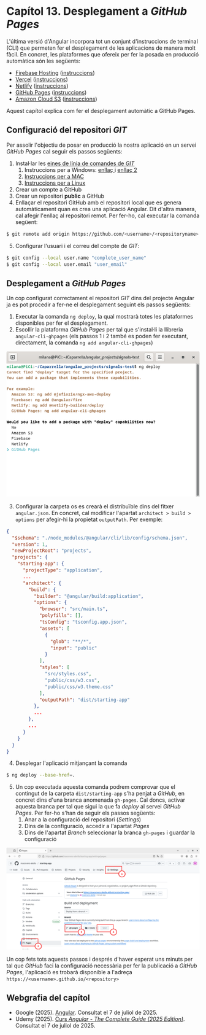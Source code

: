 # Capítol 13. Desplegament a *GitHub Pages*
L'última versió d'Angular incorpora tot un conjunt d'instruccions de terminal (CLI) que permeten fer el desplegament de les aplicacions de manera molt fàcil. En concret, les plataformes que ofereix per fer la posada en producció automàtica són les següents:
* [Firebase Hosting](https://firebase.google.com/docs/hosting) ([instruccions](https://www.npmjs.com/package/@angular/fire))
* [Vercel](https://vercel.com/solutions/angular) ([instruccions](https://github.com/vercel/vercel/tree/main/examples/angular))
* [Netlify](https://www.netlify.com/) ([instruccions](https://www.npmjs.com/package/@netlify-builder/deploy))
* [GitHub Pages](https://pages.github.com/) ([instruccions](https://npmjs.org/package/angular-cli-ghpages))
* [Amazon Cloud S3](https://aws.amazon.com/s3/?nc2=h_ql_prod_st_s3) ([instruccions](https://www.npmjs.com/package/@jefiozie/ngx-aws-deploy))

Aquest capítol explica com fer el desplegament automàtic a GitHub Pages.

## Configuració del repositori *GIT*
Per assolir l'objectiu de posar en producció la nostra aplicació en un servei *GitHub Pages* cal seguir els passos següents:
1. Instal·lar les [eines de línia de comandes de *GIT*](https://git-scm.com/book/en/v2/Getting-Started-Installing-Git)
   1. Instruccions per a Windows: [enllaç ](https://gitforwindows.org/) i [enllaç 2](https://github.com/apps/desktop)
   2. [Instruccions per a MAC](https://git-scm.com/downloads/mac)
   3. [Instruccions per a Linux](https://git-scm.com/downloads/linux)
2. Crear un compte a GitHub
3. Crear un repositori **public** a GitHub
4. Enllaçar el repositori GitHub amb el repositori local que es genera automàticament quan es crea una aplicació Angular. Dit d'altra manera, cal afegir l'enllaç al repositori remot. Per fer-ho, cal executar la comanda següent:

```bash
$ git remote add origin https://github.com/<username>/<repositoryname>.git
```

5. Configurar l'usuari i el correu del compte de *GIT*:

```bash
$ git config --local user.name "complete_user_name"
$ git config --local user.email "user_email"
```

## Desplegament a *GitHub Pages*
Un cop configurat correctament el repositori *GIT* dins del projecte Angular ja es pot procedir a fer-ne el desplegament seguint els passos següents:
1. Executar la comanda `ng deploy`, la qual mostrarà totes les plataformes disponibles per fer el desplegament.
2. Escollir la plataforma *GitHub Pages* per tal que s'instal·li la llibreria `angular-cli-ghpages` (els passos 1 i 2 també es poden fer executant, directament, la comanda `ng add angular-cli-ghpages`)

![Procés de configuració de la comanda `ng deploy`](img/ch12/deploy_platform.png)

3. Configurar la carpeta os es crearà el distribuïble dins del fitxer `angular.json`. En concret, cal modificar l'apartat `architect > build > options` per afegir-hi la propietat `outputPath`. Per exemple:

```json
{
  "$schema": "./node_modules/@angular/cli/lib/config/schema.json",
  "version": 1,
  "newProjectRoot": "projects",
  "projects": {
    "starting-app": {
      "projectType": "application",
      ...
      "architect": {
        "build": {
          "builder": "@angular/build:application",
          "options": {
            "browser": "src/main.ts",
            "polyfills": [],
            "tsConfig": "tsconfig.app.json",
            "assets": [
              {
                "glob": "**/*",
                "input": "public"
              }
            ],
            "styles": [
              "src/styles.css",
              "public/css/w3.css",
              "public/css/w3.theme.css"
            ],
            "outputPath": "dist/starting-app"
          },
          ...
        },
        ...
      }
    }
  }
}
```

4. Desplegar l'aplicació mitjançant la comanda

```bash
$ ng deploy --base-href=.
```

5. Un cop executada aquesta comanda podrem comprovar que el contingut de la carpeta `dist/starting-app` s'ha penjat a *GitHub*, en concret dins d'una branca anomenada `gh-pages`. Cal doncs, activar aquesta branca per tal que sigui la que fa *deploy* al servei *GitHub Pages*. Per fer-ho s'han de seguir els passos següents:
   1. Anar a la configuració del repositori (*Settings*)
   2. Dins de la configuració, accedir a l'apartat *Pages*
   3. Dins de l'apartat *Branch* seleccionar la branca `gh-pages` i guardar la configuració

![Procés de configuració de *GitHub Pages*](img/ch12/gh_pages_config.png)

Un cop fets tots aquests passos i després d'haver esperat uns minuts per tal que *GitHub* faci la configuració necessària per fer la publicació a *GitHub Pages*, l'aplicació es trobarà disponible a l'adreça `https://<username>.github.io/<repository>`

## Webgrafia del capítol
* Google (2025). [Angular](https://angular.dev/). Consultat el 7 de juliol de 2025.
* Udemy (2025). [Curs *Angular - The Complete Guide (2025 Edition)*](https://www.udemy.com/course/the-complete-guide-to-angular-2/). Consultat el 7 de juliol de 2025.

<!--https://gitforwindows.org/
https://git-scm.com/downloads/linux-->